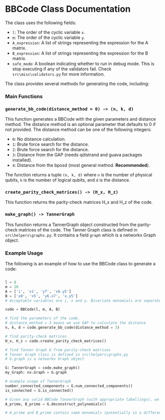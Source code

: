 
# BBCode Class Documentation

The class uses the following fields:

*   `l`: The order of the cyclic variable `x`.
*   `m`: The order of the cyclic variable `y`.
*   `A_expression`: A list of strings representing the expression for the A matrix.
*   `B_expression`: A list of strings representing the expression for the B matrix.
*   `safe_mode`: A boolean indicating whether to run in debug mode. This is stop executing if any of the validators fail. Check `src\misc\validators.py` for more information.



The class provides several methods for generating the code, including:

### Main Functions

### `generate_bb_code(distance_method = 0) -> (n, k, d)`

This function generates a BBCode with the given parameters and distance method. The distance method is an optional parameter that defaults to 0 if not provided. The distance method can be one of the following integers:

*   `0`: No distance calculation.
*   `1`: Brute force search for the distance.
*   `2`: Brute force search for the distance.
*   `3`: Distance from the GAP (needs qdistrand and guava packages installed).
*   `4`: Distance from the bposd (most general method. **Recommended**).

The function returns a tuple `(n, k, d)` where `n` is the number of physical qubits, `k` is the number of logical qubits, and `d` is the distance.


### `create_parity_check_matrices() -> (H_x, H_z)`

This function returns the parity-check matrices H_x and H_z of the code. 


### `make_graph() -> TannerGraph`

This function returns a TannerGraph object constructed from the parity-check matrices of the code. The Tanner Graph class is defined in `src\helpers\graphs.py`. It contains a field `graph` which is a networkx Graph object.


### Example Usage

The following is an example of how to use the BBCode class to generate a code:

```python

l = 8
m = 10
A = ['i', 'x1', 'y7', 'x6.y5']
B = ['x0', 'x5', 'y6.x7', 'x.y5']
# Acceptable variables are i, x and y. Bivariate monomials are separated by a period '.'

code = BBCode(l, m, A, B)

# find the parameters of the code. 
# distance_method = 3 means we use GAP to calculate the distance
n, k, d = code.generate_bb_code(distance_method = 3)

# find parity-check matrices
H_x, H_z = code.create_parity_check_matrices()

# find Tanner Graph G from parity-check matrices
# Tanner Graph class is defined in src\helpers\graphs.py
# G.graph is a networkx Graph object

G: TannerGraph = code.make_graph()
my_Graph: nx.Graph = G.graph

# example usage of TannerGraph
number_connected_components = G.num_connected_components()
is_connected = G.is_connected()

# Given any valid BBCode TannerGraph (with appropriate labellings), we can fin the polynomials used to generate the code
A_prime, B_prime = G.deconstruct_polynomials()

# A_prime and B_prime contain same monomials (potentially in a different order) as in A and B

```







